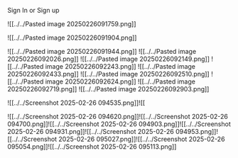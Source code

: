 Sign In or Sign up

![[../../Pasted image 20250226091759.png]]

![[../../Pasted image 20250226091904.png]]

![[../../Pasted image 20250226091944.png]]
![[../../Pasted image 20250226092026.png]]
![[../../Pasted image 20250226092149.png]]
![[../../Pasted image 20250226092243.png]]
![[../../Pasted image 20250226092433.png]]
![[../../Pasted image 20250226092510.png]]
![[../../Pasted image 20250226092624.png]]
![[../../Pasted image 20250226092719.png]]
![[../../Pasted image 20250226092903.png]]


![[../../Screenshot 2025-02-26 094535.png]]![[

![[../../Screenshot 2025-02-26 094620.png]]![[../../Screenshot 2025-02-26 094700.png]]![[../../Screenshot 2025-02-26 094903.png]]![[../../Screenshot 2025-02-26 094931.png]]![[../../Screenshot 2025-02-26 094953.png]]![[../../Screenshot 2025-02-26 095027.png]]![[../../Screenshot 2025-02-26 095054.png]]![[../../Screenshot 2025-02-26 095113.png]]